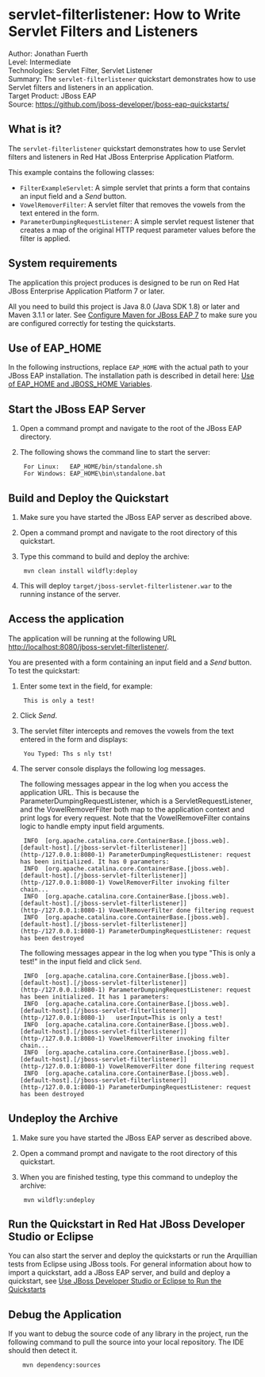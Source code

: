 servlet-filterlistener: How to Write Servlet Filters and Listeners
================================================================
Author: Jonathan Fuerth  
Level: Intermediate  
Technologies: Servlet Filter, Servlet Listener  
Summary: The `servlet-filterlistener` quickstart demonstrates how to use Servlet filters and listeners in an application.  
Target Product: JBoss EAP  
Source: <https://github.com/jboss-developer/jboss-eap-quickstarts/>  

What is it?
-----------

The `servlet-filterlistener` quickstart demonstrates how to use Servlet filters and listeners in Red Hat JBoss Enterprise Application Platform. 

This example contains the following classes:

* `FilterExampleServlet`: A simple servlet that prints a form that contains an input field and a *Send* button. 
* `VowelRemoverFilter`: A servlet filter that removes the vowels from the text entered in the form.
* `ParameterDumpingRequestListener`: A simple servlet request listener that creates a map of the original HTTP request parameter values before the filter is applied.


System requirements
-------------------

The application this project produces is designed to be run on Red Hat JBoss Enterprise Application Platform 7 or later. 

All you need to build this project is Java 8.0 (Java SDK 1.8) or later and Maven 3.1.1 or later. See [Configure Maven for JBoss EAP 7](https://github.com/jboss-developer/jboss-developer-shared-resources/blob/master/guides/CONFIGURE_MAVEN_JBOSS_EAP7.md#configure-maven-to-build-and-deploy-the-quickstarts) to make sure you are configured correctly for testing the quickstarts.


Use of EAP_HOME
---------------

In the following instructions, replace `EAP_HOME` with the actual path to your JBoss EAP installation. The installation path is described in detail here: [Use of EAP_HOME and JBOSS_HOME Variables](https://github.com/jboss-developer/jboss-developer-shared-resources/blob/master/guides/USE_OF_EAP_HOME.md#use-of-eap_home-and-jboss_home-variables).


Start the JBoss EAP Server
-------------------------

1. Open a command prompt and navigate to the root of the JBoss EAP directory.
2. The following shows the command line to start the server:

        For Linux:   EAP_HOME/bin/standalone.sh
        For Windows: EAP_HOME\bin\standalone.bat


Build and Deploy the Quickstart
-------------------------

1. Make sure you have started the JBoss EAP server as described above.
2. Open a command prompt and navigate to the root directory of this quickstart.
3. Type this command to build and deploy the archive:

        mvn clean install wildfly:deploy

4. This will deploy `target/jboss-servlet-filterlistener.war` to the running instance of the server.


Access the application 
---------------------

The application will be running at the following URL <http://localhost:8080/jboss-servlet-filterlistener/>.

You are presented with a form containing an input field and a *Send* button. To test the quickstart:

1. Enter some text in the field, for example: 

        This is only a test!
2. Click *Send*.
3. The servlet filter intercepts and removes the vowels from the text entered in the form and displays: 

        You Typed: Ths s nly tst!
4. The server console displays the following log messages.

   The following messages appear in the log when you access the application URL. This is because the ParameterDumpingRequestListener, which is a ServletRequestListener, and the VowelRemoverFilter both map to the application context and print logs for every request. Note that the VowelRemoveFilter contains logic to handle empty input field arguments.

        INFO  [org.apache.catalina.core.ContainerBase.[jboss.web].[default-host].[/jboss-servlet-filterlistener]] (http-/127.0.0.1:8080-1) ParameterDumpingRequestListener: request has been initialized. It has 0 parameters:
        INFO  [org.apache.catalina.core.ContainerBase.[jboss.web].[default-host].[/jboss-servlet-filterlistener]] (http-/127.0.0.1:8080-1) VowelRemoverFilter invoking filter chain...
        INFO  [org.apache.catalina.core.ContainerBase.[jboss.web].[default-host].[/jboss-servlet-filterlistener]] (http-/127.0.0.1:8080-1) VowelRemoverFilter done filtering request
        INFO  [org.apache.catalina.core.ContainerBase.[jboss.web].[default-host].[/jboss-servlet-filterlistener]] (http-/127.0.0.1:8080-1) ParameterDumpingRequestListener: request has been destroyed
        
    The following messages appear in the log when you type "This is only a test!" in the input field and click `Send`. 
        
        INFO  [org.apache.catalina.core.ContainerBase.[jboss.web].[default-host].[/jboss-servlet-filterlistener]] (http-/127.0.0.1:8080-1) ParameterDumpingRequestListener: request has been initialized. It has 1 parameters:
        INFO  [org.apache.catalina.core.ContainerBase.[jboss.web].[default-host].[/jboss-servlet-filterlistener]] (http-/127.0.0.1:8080-1)   userInput=This is only a test!
        INFO  [org.apache.catalina.core.ContainerBase.[jboss.web].[default-host].[/jboss-servlet-filterlistener]] (http-/127.0.0.1:8080-1) VowelRemoverFilter invoking filter chain...
        INFO  [org.apache.catalina.core.ContainerBase.[jboss.web].[default-host].[/jboss-servlet-filterlistener]] (http-/127.0.0.1:8080-1) VowelRemoverFilter done filtering request
        INFO  [org.apache.catalina.core.ContainerBase.[jboss.web].[default-host].[/jboss-servlet-filterlistener]] (http-/127.0.0.1:8080-1) ParameterDumpingRequestListener: request has been destroyed


Undeploy the Archive
--------------------

1. Make sure you have started the JBoss EAP server as described above.
2. Open a command prompt and navigate to the root directory of this quickstart.
3. When you are finished testing, type this command to undeploy the archive:

        mvn wildfly:undeploy


Run the Quickstart in Red Hat JBoss Developer Studio or Eclipse
-------------------------------------
You can also start the server and deploy the quickstarts or run the Arquillian tests from Eclipse using JBoss tools. For general information about how to import a quickstart, add a JBoss EAP server, and build and deploy a quickstart, see [Use JBoss Developer Studio or Eclipse to Run the Quickstarts](https://github.com/jboss-developer/jboss-developer-shared-resources/blob/master/guides/USE_JBDS.md#use-jboss-developer-studio-or-eclipse-to-run-the-quickstarts) 


Debug the Application
------------------------------------

If you want to debug the source code of any library in the project, run the following command to pull the source into your local repository. The IDE should then detect it.

        mvn dependency:sources

